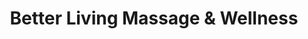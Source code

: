 ---
title: "Better Living Massage & Wellness"
url: /alpena/better-living-massage-and-wellness/
shop: massage
---